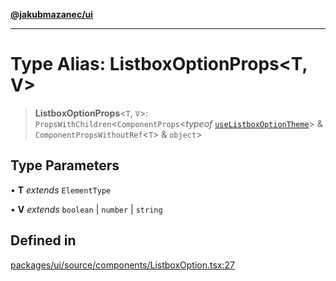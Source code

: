 [**@jakubmazanec/ui**](../README.md)

---

# Type Alias: ListboxOptionProps\<T, V\>

> **ListboxOptionProps**\<`T`, `V`\>: `PropsWithChildren`\<`ComponentProps`\<_typeof_
> [`useListboxOptionTheme`](../functions/useListboxOptionTheme.md)\> &
> `ComponentPropsWithoutRef`\<`T`\> & `object`\>

## Type Parameters

• **T** _extends_ `ElementType`

• **V** _extends_ `boolean` \| `number` \| `string`

## Defined in

[packages/ui/source/components/ListboxOption.tsx:27](https://github.com/jakubmazanec/tools/blob/3e339f67fc5b5cd011c28acb315570a2f29efedc/packages/ui/source/components/ListboxOption.tsx#L27)
